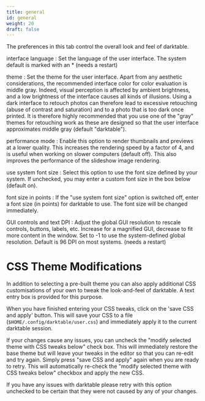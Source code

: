 ```yaml
---
title: general
id: general
weight: 20
draft: false
---
```


The preferences in this tab control the overall look and feel of darktable.

interface language
: Set the language of the user interface. The system default is marked with an * (needs a restart)

theme
: Set the theme for the user interface. Apart from any aesthetic considerations, the recommended interface color for color evaluation is middle gray. Indeed, visual perception is affected by ambient brightness, and a low brightness of the interface causes all kinds of illusions. Using a dark interface to retouch photos can therefore lead to excessive retouching (abuse of contrast and saturation) and to a photo that is too dark once printed. It is therefore highly recommended that you use one of the "gray" themes for retouching work as these are designed so that the user interface approximates middle gray (default "darktable").

performance mode
: Enable this option to render thumbnails and previews at a lower quality. This increases the rendering speed by a factor of 4, and is useful when working on slower computers (default off). This also improves the performance of the slideshow image rendering.

use system font size
: Select this option to use the font size defined by your system. If unchecked, you may enter a custom font size in the box below (default on).

font size in points
: If the "use system font size" option is switched off, enter a font size (in points) for darktable to use. The font size will be changed immediately.

GUI controls and text DPI
: Adjust the global GUI resolution to rescale controls, buttons, labels, etc. Increase for a magnified GUI, decrease to fit more content in the window. Set to -1 to use the system-defined global resolution. Default is 96 DPI on most systems. (needs a restart)

# CSS Theme Modifications

In addition to selecting a pre-built theme you can also apply additional CSS customisations of your own to tweak the look-and-feel of darktable. A text entry box is provided for this purpose.

When you have finished entering your CSS tweaks, click on the 'save CSS and apply' button. This will save your CSS to a file (`$HOME/.config/darktable/user.css`) and immediately apply it to the current darktable session.

If your changes cause any issues, you can uncheck the "modify selected theme with CSS tweaks below" check box. This will immediately restore the base theme but will leave your tweaks in the editor so that you can re-edit and try again. Simply press "save CSS and apply" again when you are ready to retry. This will automatically re-check the "modify selected theme with CSS tweaks below" checkbox and apply the new CSS.

If you have any issues with darktable please retry with this option unchecked to be certain that they were not caused by any of your changes.
